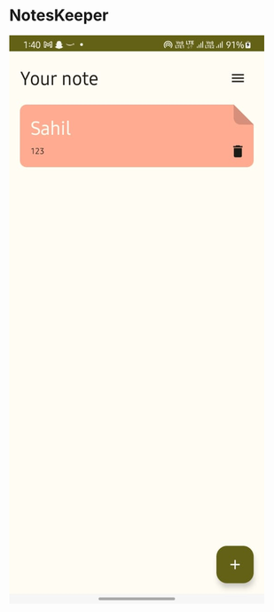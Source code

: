 # NotesKeeper
![NoteList Screen](https://github.com/Sapehiasahil1/NotesKeeper/blob/main/NoteListScreen.jpg)
